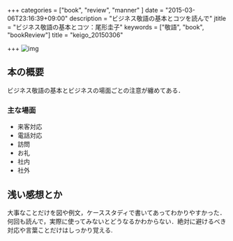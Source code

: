 +++
categories = ["book", "review", "manner" ]
date = "2015-03-06T23:16:39+09:00"
description = "ビジネス敬語の基本とコツを読んで"
jtitle = "ビジネス敬語の基本とコツ：尾形圭子"
keywords = ["敬語", "book", "bookReview"]
title = "keigo_20150306"

+++
![img](http://ecx.images-amazon.com/images/I/51Gx2D2U0eL.jpg)

## 本の概要
ビジネス敬語の基本とビジネスの場面ごとの注意が纏めてある．
### 主な場面
+ 来客対応
+ 電話対応
+ 訪問
+ お礼
+ 社内
+ 社外

## 浅い感想とか
大事なことだけを図や例文，ケーススタディで書いてあってわかりやすかった．
何回も読んで，実際に使ってみないとどうなるかわからない．絶対に避けるべき対応や言葉ことだけはしっかり覚える.


